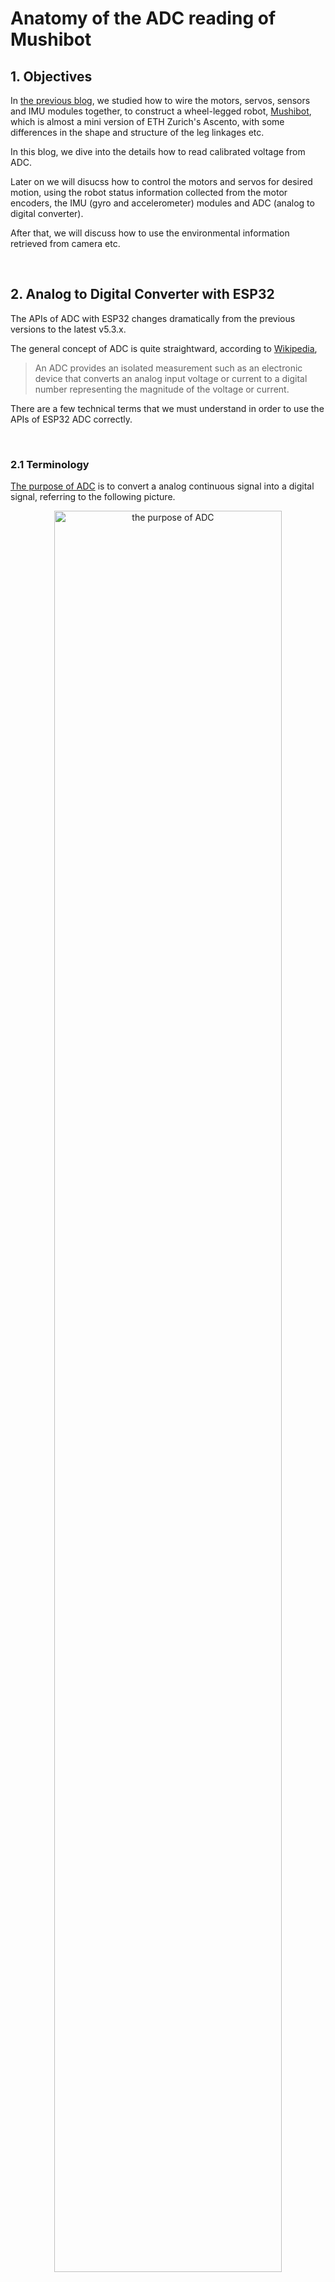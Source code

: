 # Anatomy of the ADC reading of Mushibot

## 1. Objectives

In [the previous blog](./S06E04_anatomy_wheel_legged_mushibot.md), we studied how to wire the motors, servos, sensors and IMU modules together, 
to construct a wheel-legged robot, [Mushibot](https://github.com/MuShibo/Micro-Wheeled_leg-Robot), 
which is almost a mini version of ETH Zurich's Ascento, 
with some differences in the shape and structure of the leg linkages etc.

In this blog, we dive into the details how to read calibrated voltage from ADC. 

Later on we will disucss how to control the motors and servos for desired motion, using the robot status information collected from 
the motor encoders, the IMU (gyro and accelerometer) modules and ADC (analog to digital converter). 

After that, we will discuss how to use the environmental information retrieved from camera etc. 

&nbsp;
## 2. Analog to Digital Converter with ESP32 

The APIs of ADC with ESP32 changes dramatically from the previous versions to the latest v5.3.x. 

The general concept of ADC is quite straightward, 
according to [Wikipedia](https://en.wikipedia.org/wiki/Analog-to-digital_converter),

> An ADC provides an isolated measurement such as an electronic device that converts an analog input voltage or current
> to a digital number representing the magnitude of the voltage or current.

There are a few technical terms that we must understand in order to use the APIs of ESP32 ADC correctly.

&nbsp;
### 2.1 Terminology

[The purpose of ADC](https://www.arrow.com/en/research-and-events/articles/engineering-resource-basics-of-analog-to-digital-converters) 
is to convert a analog continuous signal into a digital signal, referring to the following picture. 

   <p align="center">
     <img alt="the purpose of ADC" src="./S06E05_src/images/purpose_of_adc.png" width="85%">
   </p>

#### 1. [Sampling rate/Frequency](https://www.arrow.com/en/research-and-events/articles/engineering-resource-basics-of-analog-to-digital-converters)

The sampling rate or frequency of an ADC is explained in the following picture. 
The higher rate, the better accuracy. 

   <p align="center">
     <img alt="the sampling rate / frequency of ADC" src="./S06E05_src/images/sampling_rate_adc.png" width="60%">
   </p>

#### 2. [Resolution/Bitwidth](https://www.arrow.com/en/research-and-events/articles/engineering-resource-basics-of-analog-to-digital-converters)

The resolution of an ADC depends on the number of logic gates inside the ADC chip. 
The more logic gates, the higher resolution, the better accuracy. 

The resolution of an ADC is usually represented by *bitwidth*. 

Resolution of [ESP32 ADC](https://docs.espressif.com/projects/esp-idf/en/release-v4.4/esp32/api-reference/peripherals/adc.html#adc-conversion) raw results is 12-bit.

   <p align="center">
     <img alt="the resolution / bitwidth of ADC" src="./S06E05_src/images/resolution_adc.png" width="60%">
   </p>

#### 3. [Vref vs Step size](https://eevibes.com/computing/discuss-the-characteristics-of-adc-in-detail/)

`Vref` stands for reference voltage. It is one of the input voltages. 

`Step size` is determined by reference voltage and resolution. In an 8-bit ADC, step size is Vref/256 because 2 to the power of 8 give us 256 steps. The larger reference voltage we give as input, we get larger value of step size.

#### 4. [Attenuation](https://docs.espressif.com/projects/esp-idf/en/release-v4.4/esp32/api-reference/peripherals/adc.html#adc-attenuation)

`Vref` is the reference voltage used internally by ESP32 ADCs for measuring the input voltage. 

The ESP32 ADCs can measure analog voltages from `0` V to `Vref`. Among different chips, the `Vref` varies, the median is 1.1 V. 

In order to convert voltages larger than `Vref`, input voltages can be attenuated before being input to the ADCs. 

There are 4 available attenuation options, the higher the attenuation is, the higher the measurable input voltage could be.

- `ADC_ATTEN_DB_0`: 100 mV ~ 950 mV
- `ADC_ATTEN_DB_2_5`: 100 mV ~ 1250 mV
- `ADC_ATTEN_DB_6`: 150 mV ~ 1750 mV
- `ADC_ATTEN_DB_12`: 150 mV ~ 2450 mV

#### 5. [Conversion](https://docs.espressif.com/projects/esp-idf/en/release-v4.4/esp32/api-reference/peripherals/adc.html#adc-conversion)

An ADC conversion is to convert the input analog voltage to a digital value. The ADC conversion results provided by the ADC driver APIs are raw data. 

~~~
adc1_get_raw()
adc2_get_raw()
~~~

Resolution of ESP32 ADC raw results under Single Read mode is 12-bit.

To calculate the voltage based on the ADC raw results, this formula can be used,

~~~
Vout = Dout * Vmax / Dmax 
~~~

- Dout: ADC raw digital reading result, i.e. the result of `adc1_get_raw()`.
- Vmax: Maximum measurable input analog voltage, i.e. `Vref`. 
- Dmax: Since the resolution of ESP32 ADC is 12-bit, 2^12 = 4096, the maximum of the output ADC raw digital reading result, Dmax = 4095.

#### 6. [Channel, ADC1 & ADC2](https://docs.espressif.com/projects/esp-idf/en/release-v4.4/esp32/api-reference/peripherals/adc.html#adc-channels)

The ESP32 integrates 2 SAR (Successive Approximation Register) ADCs, supporting a total of 18 measurement channels (analog enabled pins).

- `ADC1`, 8 channels: GPIO32 - GPIO39
  
- `ADC2`, 10 channels: GPIO0, GPIO2, GPIO4, GPIO12 - GPIO15, GOIO25 - GPIO27

The `ADC2` is mainly used by wifi, hence in most cases, we only use `ADC1`. 


#### 7. [One-shot vs Continuous ADC](https://docs.espressif.com/projects/esp-idf/en/v5.3.1/esp32/api-reference/peripherals/adc_oneshot.html#introduction)

ADC can be used in two scenarios, 

- Generate one-shot ADC conversion result

- Generate continuous ADC conversion results

Both of the ADC units support one-shot mode, which is suitable for low-frequency sampling operations.

#### 8. [Parallel vs Serial ADC](https://eevibes.com/computing/discuss-the-characteristics-of-adc-in-detail)

There are two types of ADC i.e. parallel and serial ADC. 

Parallel ADC gives output in chunks. They have 8 pins for output, D0-D7 gives output between ADC and the CPU in an 8 bit ADC. 

It is a faster way of getting digital values from analog signal. But it takes too much place on a circuit board. 

When circuit space is crucial, we use serial ADC. 

Serial ADC is a bit slower in giving output than parallel ADC, because it gives one bit at a time as output, 
hence we have only one pin for output. 

Due to this, serial ADCs are widely used in circuits. 


#### 9. [Calibration scheme](https://docs.espressif.com/projects/esp-idf/en/release-v4.4/esp32/api-reference/peripherals/adc.html#adc-calibration)

Even though the design value of the ADC reference voltage is 1100 mV, 
the true reference voltage can range from 1000 mV to 1200 mV amongst different ESP32 chips.

Calibration is to align the input voltage with the ADC reading, regardless the various true reference voltages of different ESP32 chips.

To align the input voltage with the ADC reading, we can use line-fitting or curve-fitting [calibration scheme](https://docs.espressif.com/projects/esp-idf/en/v5.3.1/esp32/api-reference/peripherals/adc_calibration.html#adc-calibration-line-fitting-scheme). 

The line or the curve of the input voltage with respect to the ADC reading, is called `characteristic curve`.

The following picture displays two ESP32 chips with different real reference voltages. 
With different reference voltages, the alignments of the input voltage with the ADC reading are different. 

The picture displays the two line-fittings with respect to the two different reference voltages. 

   <p align="center">
     <img alt="the alignments of the input voltage with the ADC reading, with linear fitting scheme" src="./S06E05_src/images/calibration_adc.jpg" width="60%">
   </p>


#### 10. [Calibration values](https://docs.espressif.com/projects/esp-idf/en/release-v4.4/esp32/api-reference/peripherals/adc.html#calibration-values)

Calibration values are used to generate the `characteristic curves` that account for the variation of ADC reference voltage of a particular ESP32 chip. 

For line-fitting scheme, its calibration values are used to generate the parameters `a` and `b` in the linear formular, `y = a * x + b`. 

There are currently 3 sources of calibration values on ESP32,

- Two Point values:

   They represent each of the ADCs’ readings at 150 mV and 850 mV. To obtain more accurate calibration results, these values should be measured by user and burned into eFuse `BLOCK3`.

- eFuse Vref:

  This value represents the true ADC reference voltage. It is measured and burned into eFuse `BLOCK0` during factory calibration.

- Default Vref:

  This value is an estimate of the ADC reference voltage, provided by the user as a parameter during characterization. If `Two Point` or `Vref` values are unavailable, `Default Vref` will be used.

#### 11. [eFuse for calibration values](https://docs.espressif.com/projects/esp-idf/en/v5.3.1/esp32/api-reference/peripherals/adc_calibration.html#adc-calibration-line-fitting-scheme)

In ESP32 chips, `eFuse` is a memory component to store important data safely, and perhaps permanently. 

One can use `adc_cali_scheme_line_fitting_check_efuse()` to check the eFuse bits. 

Normally, the line-fitting scheme eFuse value is `ADC_CALI_LINE_FITTING_EFUSE_VAL_EFUSE_TP` or `ADC_CALI_LINE_FITTING_EFUSE_VAL_EFUSE_VREF`. 
This means the Line Fitting scheme uses calibration parameters burned in the eFuse to do the calibration.

#### 12. [Characteristics](https://eevibes.com/computing/discuss-the-characteristics-of-adc-in-detail)

As mentioned above, `characteristic curve` refers to the line or the curve of calibration scheme, for the alignment of the input voltage with the ADC reading. 

However, `characteristics of an ADC` is a general term containing the following contents, 

- Resolution, 
- Conversion time, 
- Vref, 
- Digital data output, `Dout = Vin / Step_size`,
- Parallel versus serial ADC, 
- Analog input channels, 
- Start-conversion and end-of-conversion signals. 



&nbsp;
### 2.2 Workflow

[`oneshot_read_main.c`](https://github.com/espressif/esp-idf/blob/v5.3.2/examples/peripherals/adc/oneshot_read/main/oneshot_read_main.c)
is a sample code for the usage of ESP32's ADC APIs for version 5.3.x. 

Essentially, the workflow to get calibrated voltage from ESP32's ADC consists of the following steps, 

1. Initialize an instance of the ADC1's handler, with configuration setting.
   
2. Initialize an instance of a ADC1's channel, with configuration setting.

   In case you need to access multiple ADC channels, you can initialize multiple channel instances, one instance for one channel.

3. Initialize an instance of a ADC1's calibration for one channel, with configuration setting.

   In case you have multiple channels, you can initialize multiple calibration instances, one calibration instance for one channel. 

4. Read the raw data from ADC1, using the ADC1's handler and the channel instance.

5. Do the calibration of the raw data, using the ADC1's calibration instance.

6. Delete the ADC1's handler instance and its calibration instances.

In case you need to access the channels and calibrations of ADC2, repeat the above 6 steps for ADC2.

&nbsp;
#### 1. Mushibot class 

In our scenario, we only use ADC1, and reserve ADC2 for wifi. 

We reconstructed Mushibot's original source code, to make it more readable and easier to maintain. 

We define a `Mushibot` class, that contains multiple components including ADC. 

~~~
#include <esp_log.h>
#include <esp_adc/adc_cali.h>
#include <esp_adc/adc_cali_scheme.h>
#include <esp_adc/adc_oneshot.h>

class Mushibot
{
public:
    Mushibot();
    ~Mushibot();
    void setup_mushibot();
    void loop_mushibot();

    int get_voltage(); 
    void bat_check();
    ...

private:  
    // ADC
    // We don't explicitly select the input pin 35 for the ADC,
    // but rather using the channel, GPIO35 == Channel 7.
    // int BAT_PIN = 35;

    adc_oneshot_unit_handle_t adc1_handle;
    adc_cali_handle_t adc1_cali_handle;
    bool is_calibrated = false;

    void setup_adc();
};
~~~

Notice that, we don't directly read from ADC1's pin, that is GPIO35. 
Instead, we read the ADC1 raw data from channel 7, which is identical to GPIO35, 
and aligned with the official usages of ESP32 ADC's APIs. 

Referring to [the pinout of ESP32 chip](https://github.com/MuShibo/Micro-Wheeled_leg-Robot/blob/master/2.Hardware/1.ControllerPCB/Schematic.pdf) 
in the Mushibot controller board, ADC1 gets its Vin from channel 7, which is identical to GPIO35.

   <p align="center">
     <img alt="Channel 7 is identical to GPIO35 in Mushibot's controller board" src="./S06E05_src/images/ESP32_chip_pinout.png" width="80%">
   </p>


&nbsp;
#### 2. ADC setup

~~~
void Mushibot::setup_adc() {
    esp_err_t ret = ESP_FAIL;

    // ADC1 handle
    adc_oneshot_unit_init_cfg_t adc1_handle_init_config = {
        .unit_id = ADC_UNIT_1,
        .ulp_mode = ADC_ULP_MODE_DISABLE,
    };
    ESP_ERROR_CHECK(adc_oneshot_new_unit(
        &adc1_handle_init_config, 
        &adc1_handle
    ));

    // ADC1 channel
    adc_oneshot_chan_cfg_t adc1_handle_channel_config = {
        .atten = ADC_ATTEN_DB_12,
        .bitwidth = ADC_BITWIDTH_DEFAULT,
    };
    ESP_ERROR_CHECK(adc_oneshot_config_channel(
        adc1_handle, 
        ADC_CHANNEL_7, 
        &adc1_handle_channel_config
    ));

    // ADC1 calibration 
    if (!is_calibrated) {
        Serial.printf("\n[INFO] Calibration scheme is Line-fitting. \n");
        adc_cali_line_fitting_config_t adc1_cali_config = {
            .unit_id = ADC_UNIT_1,
            .atten = ADC_ATTEN_DB_12,
            .bitwidth = ADC_BITWIDTH_DEFAULT,
        };

        ret = adc_cali_create_scheme_line_fitting(
            &adc1_cali_config, 
            &adc1_cali_handle
        );
        if (ret == ESP_OK) {
            is_calibrated = true;
            Serial.printf("[INFO] Calibration succeed.\n");
        }
        else if (ret == ESP_ERR_NOT_SUPPORTED || !is_calibrated) {
            Serial.printf("[WARN] eFuse not burned, skip software calibration.\n");
        }
        else {
            Serial.printf("[WARN] Invalid arguements or no memory.\n");
        }
    }

    // https://docs.espressif.com/projects/esp-idf/en/stable/esp32/api-reference/peripherals/adc_calibration.html
    adc_cali_line_fitting_efuse_val_t efuse_tp = ADC_CALI_LINE_FITTING_EFUSE_VAL_EFUSE_TP; 
    adc_cali_line_fitting_efuse_val_t efuse_vref = ADC_CALI_LINE_FITTING_EFUSE_VAL_EFUSE_VREF; 

    // Check TP is burned into eFuse, not quite useful, feel safe to delete.
    if (adc_cali_scheme_line_fitting_check_efuse(&efuse_tp) == ESP_OK) {
        Serial.printf("\n[INFO] eFuse Two Point: Supported. \n");
    } else {
        Serial.printf("\n[INFO] eFuse Two Point: NOT supported. \n");
    }

    // Check Vref is burned into eFuse
    if (adc_cali_scheme_line_fitting_check_efuse(&efuse_vref) == ESP_OK) {
        Serial.printf("[INFO] eFuse Vref: Supported. \n");
    } else {
        Serial.printf("[INFO] eFuse Vref: NOT supported. \n");
    }
}
~~~

- In the above source code, when we set the configuration of the ADC1's handle, its channels and the calibration,
  we use the default parameters, including
  `ADC_UNIT_1`, `ADC_ULP_MODE_DISABLE`, `ADC_ATTEN_DB_12`, `ADC_BITWIDTH_DEFAULT`, `ADC_CHANNEL_7` etc.

- We use line-fitting scheme for calibration, rather than curve-fitting scheme for simplicity.

- In fact, it is not necessary to check the eFuse for `ADC_CALI_LINE_FITTING_EFUSE_VAL_EFUSE_TP` for two-points
  and `ADC_CALI_LINE_FITTING_EFUSE_VAL_EFUSE_VREF` for vRef,

  But it doesn't hurt either. We do the eFuse check in the setup procedure for debugging purpose.


&nbsp;
#### 3. ADC reading

~~~
int Mushibot::get_voltage() {
    int adc_raw;
    int adc_voltage;
  
    // Read raw data from ADC
    ESP_ERROR_CHECK(adc_oneshot_read(
        adc1_handle,
        ADC_CHANNEL_7, 
        &adc_raw
    ));
    Serial.printf("\n[INFO] ADC%d channel[%d] raw data: %d. \n",
        ADC_UNIT_1 + 1, ADC_CHANNEL_7, adc_raw);

    // Read calibrated data from ADC
    ESP_ERROR_CHECK(adc_cali_raw_to_voltage(
        adc1_cali_handle, 
        adc_raw,
        &adc_voltage
    ));
    Serial.printf("[INFO] ADC%d channel[%d] calibrated voltage: %d mV. \n",
        ADC_UNIT_1 + 1, ADC_CHANNEL_7, adc_voltage);
    
    return adc_voltage;
}


void Mushibot::bat_check() {
    uint32_t sum = 0;
    int calibrated_voltage; 
    float battery;

    if (bat_check_num > 1000) {
        // sum = analogRead(BAT_PIN);
        // ESP_ERROR_CHECK(adc_cali_raw_to_voltage(adc1_cali_handle, sum, &calibrated_voltage));
        calibrated_voltage = get_voltage();
        battery = (float) calibrated_voltage;
        battery = (battery * 3.97) / 1000.0;
        Serial.printf("[INFO] Battery is %.2f. \n", battery);
        
        //电量显示
        if (battery > 7.8)
            digitalWrite(LED_BAT, HIGH);
        else
            digitalWrite(LED_BAT, LOW);

        bat_check_num = 0;
    } else
        bat_check_num++;  
}
~~~

Notice that the battery check `bat_check()` calls `get_voltage()` to get the calibrated voltage from pin GPIO35, 
which is equivalent to channel 7. 

The battery level is equal to `(calibrated_voltage * 3.97) / 1000.0`. This is copied from Mushibot's original source code. 


&nbsp;
## 3. Demo

As mentioned above, we reconstructed Mushibot's original source code, to make it more readable and easier to maintain. 

[Our source code](./S06E05_src/src/README.md) is stored in this repo. 

Click the following image to view the video of Mushibot's jumping. 

   [![Mushibot jumps](https://img.youtube.com/vi/knGd_0lGek0/hqdefault.jpg)](https://www.youtube.com/shorts/knGd_0lGek0)





